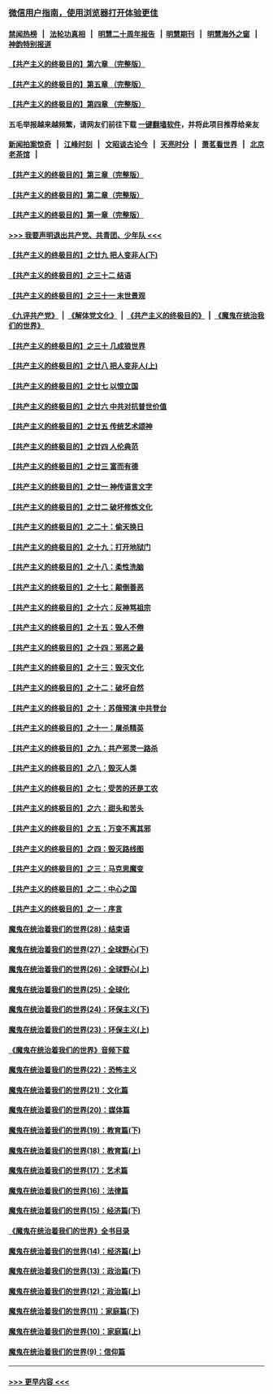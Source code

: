 ### [微信用户指南，使用浏览器打开体验更佳](https://github.com/gfw-breaker/banned-news1/blob/master/indexes/wechat-guide.md?t=0)
#### [禁闻热榜](热点新闻.md?t=0)  &nbsp;&nbsp;|&nbsp;&nbsp; [法轮功真相](https://github.com/gfw-breaker/truth/blob/master/README.md?t=0) &nbsp;&nbsp;|&nbsp;&nbsp; [明慧二十周年报告](https://github.com/gfw-breaker/mh-reports/blob/master/README.md?t=0) &nbsp;&nbsp;|&nbsp;&nbsp;[明慧期刊](https://github.com/gfw-breaker/mh-qikan) &nbsp;&nbsp;|&nbsp;&nbsp; [明慧海外之窗](https://github.com/gfw-breaker/mh-news/blob/master/README.md?t=0) &nbsp;&nbsp;|&nbsp;&nbsp; [神韵特别报道](https://github.com/gfw-breaker/mh-news/blob/master/shenyun.md?t=0)
#### [【共产主义的终极目的】第六章 （完整版）](../pages/nsc422/n11428913.md?t=02150011) 
#### [【共产主义的终极目的】第五章 （完整版）](../pages/nsc422/n11428912.md?t=02150011) 
#### [【共产主义的终极目的】第四章 （完整版）](../pages/nsc422/n11428907.md?t=02150011) 
#### 五毛举报越来越频繁，请网友们前往下载 [一键翻墙软件](https://github.com/gfw-breaker/ssr-accounts)，并将此项目推荐给亲友
#### [新闻拍案惊奇](https://github.com/gfw-breaker/banned-news1/blob/master/pages/link4.md) &nbsp;&nbsp;|&nbsp;&nbsp; [江峰时刻](https://github.com/gfw-breaker/banned-news1/blob/master/pages/link4.md) &nbsp;&nbsp;|&nbsp;&nbsp; [文昭谈古论今](https://github.com/gfw-breaker/banned-news1/blob/master/pages/link4.md) &nbsp;&nbsp;|&nbsp;&nbsp; [天亮时分](https://github.com/gfw-breaker/banned-news1/blob/master/pages/link4.md) &nbsp;&nbsp;|&nbsp;&nbsp; [萧茗看世界](https://github.com/gfw-breaker/banned-news1/blob/master/pages/link4.md) &nbsp;&nbsp;|&nbsp;&nbsp; [北京老茶馆](https://github.com/gfw-breaker/banned-news1/blob/master/pages/link4.md) &nbsp;&nbsp;|&nbsp;&nbsp; 
#### [【共产主义的终极目的】第三章（完整版）](../pages/nsc422/n11428848.md?t=02150011) 
#### [【共产主义的终极目的】第二章（完整版）](../pages/nsc422/n11428831.md?t=02150011) 
#### [【共产主义的终极目的】第一章（完整版）](../pages/nsc422/n11417651.md?t=02150011) 
#### [>>> 我要声明退出共产党、共青团、少年队 <<<](https://github.com/begood0513/goodnews/blob/master/quit/letter.md) 
#### [【共产主义的终极目的】之廿九 把人变非人(下)](../pages/nsc422/n11344140.md?t=02150011) 
#### [【共产主义的终极目的】之三十二 结语](../pages/nsc422/n11360535.md?t=02150011) 
#### [【共产主义的终极目的】之三十一 末世景观](../pages/nsc422/n11351129.md?t=02150011) 
#### [《九评共产党》](https://github.com/begood0513/9ping.md/blob/master/README.md) &nbsp;|&nbsp; [《解体党文化》](../../../../jtdwh.md/blob/master/README.md)  &nbsp;|&nbsp; [《共产主义的终极目的》](../../../../gczydzjmd.md/blob/master/README.md) &nbsp;|&nbsp; [《魔鬼在统治我们的世界》](../../../../mgztzwmdsj.md/blob/master/README.md) 
#### [【共产主义的终极目的】之三十 几成狼世界](../pages/nsc422/n11348280.md?t=02150011) 
#### [【共产主义的终极目的】之廿八 把人变非人(上)](../pages/nsc422/n11340492.md?t=02150011) 
#### [【共产主义的终极目的】之廿七 以恨立国](../pages/nsc422/n11336944.md?t=02150011) 
#### [【共产主义的终极目的】之廿六 中共对抗普世价值](../pages/nsc422/n11324785.md?t=02150011) 
#### [【共产主义的终极目的】之廿五 传统艺术颂神](../pages/nsc422/n11296396.md?t=02150011) 
#### [【共产主义的终极目的】之廿四 人伦典范](../pages/nsc422/n11296397.md?t=02150011) 
#### [【共产主义的终极目的】之廿三 富而有德](../pages/nsc422/n11283598.md?t=02150011) 
#### [【共产主义的终极目的】之廿一 神传语言文字](../pages/nsc422/n11263265.md?t=02150011) 
#### [【共产主义的终极目的】之廿二 破坏修炼文化](../pages/nsc422/n11245728.md?t=02150011) 
#### [【共产主义的终极目的】之二十：偷天换日](../pages/nsc422/n11238846.md?t=02150011) 
#### [【共产主义的终极目的】之十九：打开地狱门](../pages/nsc422/n11206376.md?t=02150011) 
#### [【共产主义的终极目的】之十八：柔性洗脑](../pages/nsc422/n11199994.md?t=02150011) 
#### [【共产主义的终极目的】之十七：颠倒善恶](../pages/nsc422/n11179782.md?t=02150011) 
#### [【共产主义的终极目的】之十六：反神骂祖宗](../pages/nsc422/n11166798.md?t=02150011) 
#### [【共产主义的终极目的】之十五：毁人不倦](../pages/nsc422/n11166792.md?t=02150011) 
#### [【共产主义的终极目的】之十四：邪恶之最](../pages/nsc422/n11150249.md?t=02150011) 
#### [【共产主义的终极目的】之十三：毁灭文化](../pages/nsc422/n11135227.md?t=02150011) 
#### [【共产主义的终极目的】之十二：破坏自然](../pages/nsc422/n11135214.md?t=02150011) 
#### [【共产主义的终极目的】之十：苏俄预演 中共登台](../pages/nsc422/n11118424.md?t=02150011) 
#### [【共产主义的终极目的】之十一：屠杀精英](../pages/nsc422/n11118442.md?t=02150011) 
#### [【共产主义的终极目的】之九：共产邪灵一路杀](../pages/nsc422/n11114139.md?t=02150011) 
#### [【共产主义的终极目的】之八：毁灭人类](../pages/nsc422/n11108503.md?t=02150011) 
#### [【共产主义的终极目的】之七：受苦的还是工农](../pages/nsc422/n11101809.md?t=02150011) 
#### [【共产主义的终极目的】之六：甜头和苦头](../pages/nsc422/n11096971.md?t=02150011) 
#### [【共产主义的终极目的】之五：万变不离其邪](../pages/nsc422/n11091285.md?t=02150011) 
#### [【共产主义的终极目的】之四：毁灭路线图](../pages/nsc422/n11086284.md?t=02150011) 
#### [【共产主义的终极目的】之三：马克思魔变](../pages/nsc422/n11061941.md?t=02150011) 
#### [【共产主义的终极目的】之二：中心之国](../pages/nsc422/n11047728.md?t=02150011) 
#### [【共产主义的终极目的】之一：序言](../pages/nsc422/n11086077.md?t=02150011) 
#### [魔鬼在统治着我们的世界(28)：结束语](../pages/nsc422/n10936246.md?t=02150011) 
#### [魔鬼在统治着我们的世界(27)：全球野心(下)](../pages/nsc422/n10928319.md?t=02150011) 
#### [魔鬼在统治着我们的世界(26)：全球野心(上)](../pages/nsc422/n10900318.md?t=02150011) 
#### [魔鬼在统治着我们的世界(25)：全球化](../pages/nsc422/n10788205.md?t=02150011) 
#### [魔鬼在统治着我们的世界(24)：环保主义(下)](../pages/nsc422/n10695307.md?t=02150011) 
#### [魔鬼在统治着我们的世界(23)：环保主义(上)](../pages/nsc422/n10688613.md?t=02150011) 
#### [《魔鬼在统治着我们的世界》音频下载](../pages/nsc422/n10635553.md?t=02150011) 
#### [魔鬼在统治着我们的世界(22)：恐怖主义](../pages/nsc422/n10614727.md?t=02150011) 
#### [魔鬼在统治着我们的世界(21)：文化篇](../pages/nsc422/n10597706.md?t=02150011) 
#### [魔鬼在统治着我们的世界(20)：媒体篇](../pages/nsc422/n10586579.md?t=02150011) 
#### [魔鬼在统治着我们的世界(19)：教育篇(下)](../pages/nsc422/n10564808.md?t=02150011) 
#### [魔鬼在统治着我们的世界(18)：教育篇(上)](../pages/nsc422/n10526970.md?t=02150011) 
#### [魔鬼在统治着我们的世界(17)：艺术篇](../pages/nsc422/n10499093.md?t=02150011) 
#### [魔鬼在统治着我们的世界(16)：法律篇](../pages/nsc422/n10485969.md?t=02150011) 
#### [魔鬼在统治着我们的世界(15)：经济篇(下)](../pages/nsc422/n10469975.md?t=02150011) 
#### [《魔鬼在统治着我们的世界》全书目录](../pages/nsc422/n10464261.md?t=02150011) 
#### [魔鬼在统治着我们的世界(14)：经济篇(上)](../pages/nsc422/n10457370.md?t=02150011) 
#### [魔鬼在统治着我们的世界(13)：政治篇(下)](../pages/nsc422/n10448270.md?t=02150011) 
#### [魔鬼在统治着我们的世界(12)：政治篇(上)](../pages/nsc422/n10444576.md?t=02150011) 
#### [魔鬼在统治着我们的世界(11)：家庭篇(下)](../pages/nsc422/n10440961.md?t=02150011) 
#### [魔鬼在统治着我们的世界(10)：家庭篇(上)](../pages/nsc422/n10435448.md?t=02150011) 
#### [魔鬼在统治着我们的世界(9)：信仰篇](../pages/nsc422/n10432159.md?t=02150011) 

----
#### [ >>> 更早内容 <<< ](../indexes/nsc422-earlier.md)

